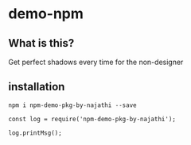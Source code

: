 # demo-npm 

## What is this?

Get perfect shadows every time for the non-designer

## installation

`npm i npm-demo-pkg-by-najathi --save`

```
const log = require('npm-demo-pkg-by-najathi');

log.printMsg();

```
